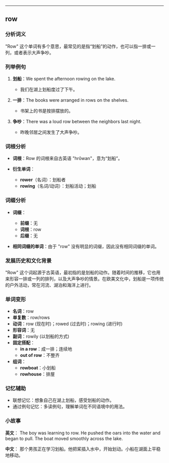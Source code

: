 
---------------
## row
### 分析词义
"Row" 这个单词有多个意思，最常见的是指“划船”的动作，也可以指一排或一列，或者表示大声争吵。

### 列举例句
1. **划船**：We spent the afternoon rowing on the lake.
   - 我们在湖上划船度过了下午。

2. **一排**：The books were arranged in rows on the shelves.
   - 书架上的书是按排摆放的。

3. **争吵**：There was a loud row between the neighbors last night.
   - 昨晚邻居之间发生了大声争吵。

### 词根分析
- **词根**：Row 的词根来自古英语 "hrōwan"，意为“划船”。

- **衍生单词**：
  - **rower**（名词）：划船者
  - **rowing**（名词/动词）：划船活动；划船

### 词缀分析
- **词缀**：
  - **前缀**：无
  - **词根**：row
  - **后缀**：无

- **相同词缀的单词**：由于 "row" 没有明显的词缀，因此没有相同词缀的单词。

### 发展历史和文化背景
"Row" 这个词起源于古英语，最初指的是划船的动作。随着时间的推移，它也用来形容一排或一列的排列，以及大声争吵的情景。在欧美文化中，划船是一项传统的户外活动，常在河流、湖泊和海洋上进行。

### 单词变形
- **名词**：row
- **单复数**：row/rows
- **动词**：row (现在时)；rowed (过去时)；rowing (进行时)
- **形容词**：无
- **副词**：rowily (以划船的方式)
- **固定搭配**：
  - **in a row**：成一排；连续地
  - **out of row**：不整齐
- **组词**：
  - **rowboat**：小划船
  - **rowhouse**：排屋

### 记忆辅助
- 联想记忆：想象自己在湖上划船，感受划船的动作。
- 通过例句记忆：多读例句，理解单词在不同语境中的用法。

### 小故事
**英文**：
The boy was learning to row. He pushed the oars into the water and began to pull. The boat moved smoothly across the lake.

**中文**：
那个男孩正在学习划船。他把桨插入水中，开始划动。小船在湖面上平稳地移动。

